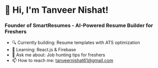 # 👋 Hi, I'm Tanveer Nishat!
### Founder of SmartResumes - AI-Powered Resume Builder for Freshers
- 🔍 Currently building: Resume templates with ATS optimization  
- 🌱 Learning: React.js & Firebase  
- 💬 Ask me about: Job hunting tips for freshers  
- 📫 How to reach me: tanveernishat61@gmail.com  
